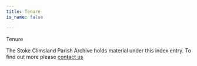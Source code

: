 ```yaml
---
title: Tenure
is_name: false

---
```


Tenure


The Stoke Climsland Parish Archive holds material under this index entry. To find out more please [contact us](/contact/)
